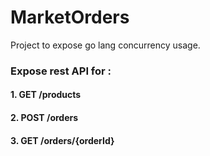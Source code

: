 # MarketOrders
Project to expose go lang concurrency usage.

### Expose rest API for :
#### 1. GET /products
#### 2. POST /orders
#### 3. GET /orders/{orderId}
